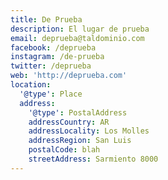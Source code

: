 ```yaml
---
title: De Prueba
description: El lugar de prueba
email: deprueba@taldominio.com
facebook: /deprueba
instagram: /de-prueba
twitter: /deprueba
web: 'http://deprueba.com'
location:
  '@type': Place
  address:
    '@type': PostalAddress
    addressCountry: AR
    addressLocality: Los Molles
    addressRegion: San Luis
    postalCode: blah
    streetAddress: Sarmiento 8000
---
```


